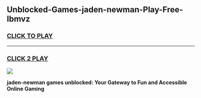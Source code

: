 
## Unblocked-Games-jaden-newman-Play-Free-lbmvz
<h3>
<a href="https://premium76.site?title=jaden-newman&ref=09A">CLICK TO PLAY</a></h3>
<hr>

<h3>
<a href="https://premium76.site?title=jaden-newman&ref=09A">CLICK 2 PLAY</a>
  
</h3>

<a href="https://premium76.site?title=jaden-newman&ref=09A"><img src="https://clearcache.store/games.png"></a>


**jaden-newman games unblocked: Your Gateway to Fun and Accessible Online Gaming**
